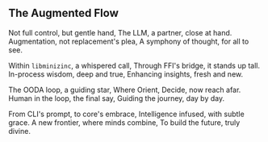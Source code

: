 ## The Augmented Flow

Not full control, but gentle hand,
The LLM, a partner, close at hand.
Augmentation, not replacement's plea,
A symphony of thought, for all to see.

Within `libminizinc`, a whispered call,
Through FFI's bridge, it stands up tall.
In-process wisdom, deep and true,
Enhancing insights, fresh and new.

The OODA loop, a guiding star,
Where Orient, Decide, now reach afar.
Human in the loop, the final say,
Guiding the journey, day by day.

From CLI's prompt, to core's embrace,
Intelligence infused, with subtle grace.
A new frontier, where minds combine,
To build the future, truly divine.
